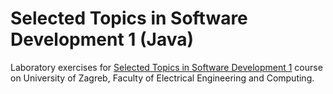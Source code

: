 # Selected Topics in Software Development 1 (Java)

Laboratory exercises for [Selected Topics in Software Development 1](https://www.fer.unizg.hr/en/course/stisd1) course on University of Zagreb, Faculty of Electrical Engineering and Computing.
